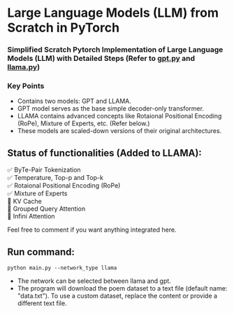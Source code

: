 # Large Language Models (LLM) from Scratch in PyTorch
### Simplified Scratch Pytorch Implementation of Large Language Models (LLM) with Detailed Steps (Refer to <a href="gpt.py">gpt.py</a> and <a href="llama.py">llama.py</a>)

### Key Points
<ul>
  <li> Contains two models: GPT and LLAMA.</li>
  <li> GPT model serves as the base simple decoder-only transformer.</li>
  <li> LLAMA contains advanced concepts like Rotaional Positional Encoding (RoPe), Mixture of Experts, etc. (Refer below.) </li>
  <li> These models are scaled-down versions of their original architectures. </li>
</ul>  

## Status of functionalities (Added to LLAMA):
:white_check_mark: ByTe-Pair Tokenization <br>
:white_check_mark: Temperature, Top-p and Top-k <br>
:white_check_mark: Rotaional Positional Encoding (RoPe) <br>
:white_check_mark: Mixture of Experts <br>
:white_square_button: KV Cache <br>
:white_square_button: Grouped Query Attention <br>
:white_square_button: Infini Attention

Feel free to comment if you want anything integrated here.


## Run command: <br>

```
python main.py --network_type llama
```
 
- The network can be selected between llama and gpt.
- The program will download the poem dataset to a text file (default name: "data.txt"). To use a custom dataset, replace the content or provide a different text file.
